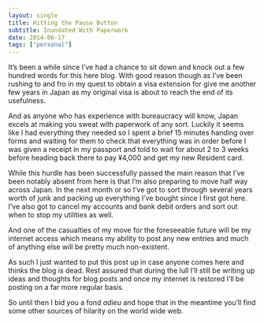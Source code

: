 ```yaml
---
layout: single
title: Hitting the Pause Button
subtitle: Inundated With Paperwork
date: 2014-06-17
tags: ["personal"]
---
```

It’s been a while since I’ve had a chance to sit down and knock out a few hundred words for this here blog. With good reason though as I’ve been rushing to and fro in my quest to obtain a visa extension for give me another few years in Japan as my original visa is about to reach the end of its usefulness.

And as anyone who has experience with bureaucracy will know, Japan excels at making you sweat with paperwork of any sort. Luckily it seems like I had everything they needed so I spent a brief 15 minutes handing over forms and waiting for them to check that everything was in order before I was given a receipt in my passport and told to wait for about 2 to 3 weeks before heading back there to pay ¥4,000 and get my new Resident card.

While this hurdle has been successfully passed the main reason that I’ve been notably absent from here is that I’m also preparing to move half way across Japan. In the next month or so I’ve got to sort through several years worth of junk and packing up everything I’ve bought since I first got here. I’ve also got to cancel my accounts and bank debit orders and sort out when to stop my utilities as well.

And one of the casualties of my move for the foreseeable future will be my internet access which means my ability to post any new entries and much of anything else will be pretty much non-existent.

As such I just wanted to put this post up in case anyone comes here and thinks the blog is dead. Rest assured that during the lull I’ll still be writing up ideas and thoughts for blog posts and once my internet is restored I’ll be posting on a far more regular basis.

So until then I bid you a fond _adieu_ and hope that in the meantime you’ll find some other sources of hilarity on the world wide web.